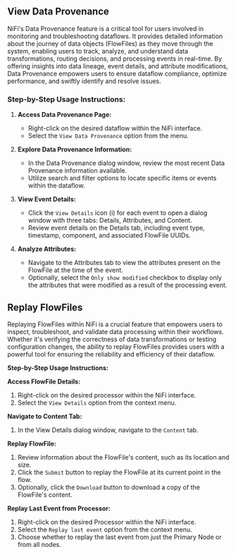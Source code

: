 ## View Data Provenance

NiFi's Data Provenance feature is a critical tool for users involved in monitoring and troubleshooting dataflows. It provides detailed information about the journey of data objects (FlowFiles) as they move through the system, enabling users to track, analyze, and understand data transformations, routing decisions, and processing events in real-time. By offering insights into data lineage, event details, and attribute modifications, Data Provenance empowers users to ensure dataflow compliance, optimize performance, and swiftly identify and resolve issues.

### Step-by-Step Usage Instructions:

1. **Access Data Provenance Page:**
   - Right-click on the desired dataflow within the NiFi interface.
   - Select the `View Data Provenance` option from the menu.
   
2. **Explore Data Provenance Information:**
   - In the Data Provenance dialog window, review the most recent Data Provenance information available.
   - Utilize search and filter options to locate specific items or events within the dataflow.
   
3. **View Event Details:**
   - Click the `View Details` icon (i) for each event to open a dialog window with three tabs: Details, Attributes, and Content.
   - Review event details on the Details tab, including event type, timestamp, component, and associated FlowFile UUIDs.
   
4. **Analyze Attributes:**

   - Navigate to the Attributes tab to view the attributes present on the FlowFile at the time of the event.
   - Optionally, select the `Only show modified` checkbox to display only the attributes that were modified as a result of the processing event.

## Replay FlowFiles

Replaying FlowFiles within NiFi is a crucial feature that empowers users to inspect, troubleshoot, and validate data processing within their workflows. Whether it's verifying the correctness of data transformations or testing configuration changes, the ability to replay FlowFiles provides users with a powerful tool for ensuring the reliability and efficiency of their dataflow.

**Step-by-Step Usage Instructions:**

**Access FlowFile Details:**

1. Right-click on the desired processor within the NiFi interface.
2. Select the `View Details` option from the context menu.

**Navigate to Content Tab:**

1. In the View Details dialog window, navigate to the `Content` tab.

**Replay FlowFile:**

1. Review information about the FlowFile's content, such as its location and size.
2. Click the `Submit` button to replay the FlowFile at its current point in the flow.
3. Optionally, click the `Download` button to download a copy of the FlowFile's content.

**Replay Last Event from Processor:**

1. Right-click on the desired Processor within the NiFi interface.
2. Select the `Replay last event` option from the context menu.
3. Choose whether to replay the last event from just the Primary Node or from all nodes.
